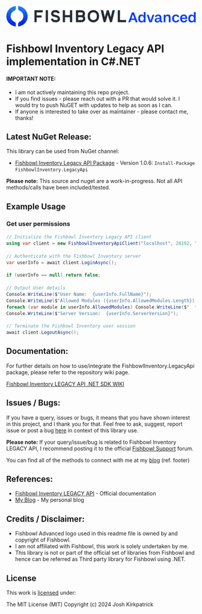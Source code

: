 ![Fishbowl](https://raw.githubusercontent.com/Kirkpajl/FishbowlInventory.LegacyApi/master/fishbowl-logo.png "Fishbowl")
# Fishbowl Inventory Legacy API implementation in C#.NET

#### IMPORTANT NOTE:
* I am not actively maintaining this repo project.
* If you find issues - please reach out with a PR that would solve it. I would try to push NuGET with updates to help as soon as I can.
* If anyone is interested to take over as maintainer - please contact me, thanks!

## Latest NuGet Release:
This library can be used from NuGet channel:

* [Fishbowl Inventory Legacy API Package](https://www.nuget.org/packages/FishbowlInventory.LegacyApi/) - Version 1.0.6: `Install-Package FishbowlInventory.LegacyApi`

**Please note:** This source and nuget are a work-in-progress.  Not all API methods/calls have been included/tested.

## Example Usage

### Get user permissions

```C#
// Initialize the Fishbowl Inventory Legacy API client
using var client = new FishbowlInventoryApiClient("localhost", 28192, "Legacy API Test Client", "Tests the legacy API endpoints", 1234, "admin", "admin");

// Authenticate with the Fishbowl Inventory server
var userInfo = await client.LoginAsync();

if (userInfo == null) return false;

// Output User details
Console.WriteLine($"User Name:  {userInfo.FullName}");
Console.WriteLine($"Allowed Modules ({userInfo.AllowedModules.Length}):");
foreach (var module in userInfo.AllowedModules) Console.WriteLine($"  * {module}");
Console.WriteLine($"Server Version:  {userInfo.ServerVersion}");

// Terminate the Fishbowl Inventory user session
await client.LogoutAsync();
```

## Documentation:
For further details on how to use/integrate the FishbowlInventory.LegacyApi package, please refer to the repository wiki page.

[Fishbowl Inventory LEGACY API .NET SDK WIKI](https://github.com/Kirkpajl/FishbowlInventory.LegacyApi/wiki)

## Issues / Bugs:
If you have a query, issues or bugs, it means that you have shown interest in this project, and I thank you for that.
Feel free to ask, suggest, report issue or post a bug [here](https://github.com/Kirkpajl/FishbowlInventory.LegacyApi/issues) in context of this library use.

**Please note:** If your query/issue/bug is related to Fishbowl Inventory LEGACY API, I recommend posting it to the official [Fishbowl Support](https://help.fishbowlinventory.com/s/) forum.

You can find all of the methods to connect with me at my [blog](https://joshuakirkpatrick.com/contact) (ref. footer)

## References:

* [Fishbowl Inventory LEGACY API](https://help.fishbowlinventory.com/s/article/Fishbowl-API) - Official documentation
* [My Blog](https://joshuakirkpatrick.com/) - My personal blog

## Credits / Disclaimer:

* Fishbowl Advanced logo used in this readme file is owned by and copyright of Fishbowl.
* I am not affiliated with Fishbowl, this work is solely undertaken by me.
* This library is not or part of the official set of libraries from Fishbowl and hence can be referred as Third party library for Fishbowl using .NET.

## License

This work is [licensed](https://github.com/Kirkpajl/FishbowlInventory.LegacyApi/blob/master/LICENSE) under:

The MIT License (MIT)
Copyright (c) 2024 Josh Kirkpatrick